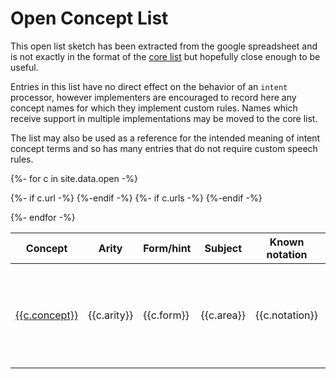 
<style>
tr:target >td:first-child {border-left:solid thick black}
</style>

# Open Concept List
 
This open list sketch has been extracted from the google spreadsheet
and is not exactly in the format of the [core list](../core) but
hopefully close enough to be useful.

Entries in this list have no direct effect on the behavior of an
`intent` processor, however implementers are encouraged to record here
any concept names for which they implement custom rules. Names which
receive support in multiple implementations may be moved to the core
list.

The list may also be used as a reference for the intended meaning of intent
concept terms and so has many entries that do not require custom speech rules.


<table>
<thead>
<tr>
<th>Concept</th>
<th>Arity</th>
<th>Form/hint</th>
<th>Subject</th>
<th>Known notation</th>
<th>Sources</th>
<th>Alias</th>
</tr>
</thead>
<tbody>

{%- for c in site.data.open -%}

<tr id="{{c.concept}}{{c.arity}}{{c.form}}">
<td><a href="#{{c.concept}}{{c.arity}}{{c.form}}">{{c.concept}}</a></td>
<td>{{c.arity}}</td>
<td>{{c.form}}</td>
<td>{{c.area}}</td>
<td>{{c.notation}}</td>
{%- if c.url -%}
<td>{{c.url}}</td>
{%-endif -%}
{%- if c.urls -%}
<td
>{% for u in c.urls %}
<a href="{{u}}">{{u}}</a><br/>
{% endfor %}
</td>
{%-endif -%}
</tr>

{%- endfor -%}

</tbody>
</table>
